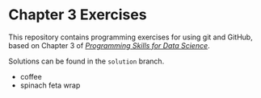 # Chapter 3 Exercises

This repository contains programming exercises for using git and GitHub, 
based on Chapter 3 of [_Programming Skills for Data Science_](https://programming-for-data-science.github.io/).
 
Solutions can be found in the `solution` branch.

- coffee
- spinach feta wrap